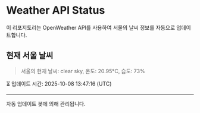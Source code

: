 
# Weather API Status

이 리포지토리는 OpenWeather API를 사용하여 서울의 날씨 정보를 자동으로 업데이트합니다.

## 현재 서울 날씨
> 서울의 현재 날씨: clear sky, 온도: 20.95°C, 습도: 73%

⏳ 업데이트 시간: 2025-10-08 13:47:16 (UTC)

---
자동 업데이트 봇에 의해 관리됩니다.
